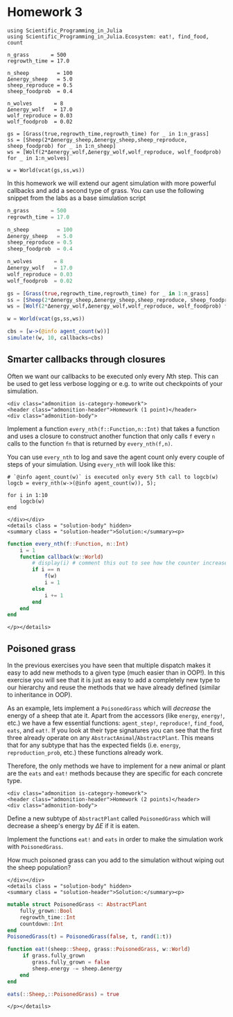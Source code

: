 # Homework 3

```@setup load_ecosystem
using Scientific_Programming_in_Julia
using Scientific_Programming_in_Julia.Ecosystem: eat!, find_food, count

n_grass       = 500
regrowth_time = 17.0

n_sheep         = 100
Δenergy_sheep   = 5.0
sheep_reproduce = 0.5
sheep_foodprob  = 0.4

n_wolves       = 8
Δenergy_wolf   = 17.0
wolf_reproduce = 0.03
wolf_foodprob  = 0.02

gs = [Grass(true,regrowth_time,regrowth_time) for _ in 1:n_grass]
ss = [Sheep(2*Δenergy_sheep,Δenergy_sheep,sheep_reproduce, sheep_foodprob) for _ in 1:n_sheep]
ws = [Wolf(2*Δenergy_wolf,Δenergy_wolf,wolf_reproduce, wolf_foodprob) for _ in 1:n_wolves]

w = World(vcat(gs,ss,ws))
```



In this homework we will extend our agent simulation with more powerful callbacks
and add a second type of grass. You can use the following snippet from the labs
as a base simulation script
```julia
n_grass       = 500
regrowth_time = 17.0

n_sheep         = 100
Δenergy_sheep   = 5.0
sheep_reproduce = 0.5
sheep_foodprob  = 0.4

n_wolves       = 8
Δenergy_wolf   = 17.0
wolf_reproduce = 0.03
wolf_foodprob  = 0.02

gs = [Grass(true,regrowth_time,regrowth_time) for _ in 1:n_grass]
ss = [Sheep(2*Δenergy_sheep,Δenergy_sheep,sheep_reproduce, sheep_foodprob) for _ in 1:n_sheep]
ws = [Wolf(2*Δenergy_wolf,Δenergy_wolf,wolf_reproduce, wolf_foodprob) for _ in 1:n_wolves]

w = World(vcat(gs,ss,ws))

cbs = [w->(@info agent_count(w))]
simulate!(w, 10, callbacks=cbs)
```

## Smarter callbacks through closures
Often we want our callbacks to be executed only every $N$th step. This can be
used to get less verbose logging or e.g. to write out checkpoints of your
simulation.
```@raw html
<div class="admonition is-category-homework">
<header class="admonition-header">Homework (1 point)</header>
<div class="admonition-body">
```
Implement a function `every_nth(f::Function,n::Int)` that takes a function and
uses a closure to construct another function that only calls `f` every `n`
calls to the function `fn` that is returned by `every_nth(f,n)`.

You can use `every_nth` to log and save the agent count only every couple of
steps of your simulation. Using `every_nth` will look like this:
```@repl load_ecosystem
# `@info agent_count(w)` is executed only every 5th call to logcb(w)
logcb = every_nth(w->(@info agent_count(w)), 5);

for i in 1:10
    logcb(w)
end
```
```@raw html
</div></div>
<details class = "solution-body" hidden>
<summary class = "solution-header">Solution:</summary><p>
```
```julia
function every_nth(f::Function, n::Int)
    i = 1
    function callback(w::World)
        # display(i) # comment this out to see how the counter increases
        if i == n
            f(w)
            i = 1
        else
            i += 1
        end
    end
end
```
```@raw html
</p></details>
```


## Poisoned grass

In the previous exercises you have seen that multiple dispatch makes it easy to
add new methods to a given type (much easier than in OOP!).  In this exercise
you will see that it is just as easy to add a completely new type to our
hierarchy and reuse the methods that we have already defined (similar to
inheritance in OOP).


As an example, lets implement a `PoisonedGrass` which will *decrease* the
energy of a sheep that ate it.
Apart from the accessors (like `energy`, `energy!`, etc.) we have a few
essential functions: `agent_step!`, `reproduce!`, `find_food`, `eats`,
and `eat!`. If you look at their type signatures you can see that the first
three already operate on any `AbstractAnimal`/`AbstractPlant`. This means that
for any subtype that has the expected fields (i.e. `energy`,
`reproduction_prob`, etc.) these functions already work.

Therefore, the only methods we have to implement for a new animal or plant are the `eats`
and `eat!` methods because they are specific for each concrete type.

```@raw html
<div class="admonition is-category-homework">
<header class="admonition-header">Homework (2 points)</header>
<div class="admonition-body">
```
Define a new subtype of `AbstractPlant` called `PoisonedGrass` which will
decrease a sheep's energy by $\Delta E$ if it is eaten.

Implement the functions `eat!` and `eats` in order to make the simulation work
with `PoisonedGrass`.

How much poisoned grass can you add to the simulation without wiping out the
sheep population?
```@raw html
</div></div>
<details class = "solution-body" hidden>
<summary class = "solution-header">Solution:</summary><p>
```
```julia
mutable struct PoisonedGrass <: AbstractPlant
    fully_grown::Bool
    regrowth_time::Int
    countdown::Int
end
PoisonedGrass(t) = PoisonedGrass(false, t, rand(1:t))

function eat!(sheep::Sheep, grass::PoisonedGrass, w::World)
     if grass.fully_grown
        grass.fully_grown = false
        sheep.energy -= sheep.Δenergy
    end
end

eats(::Sheep,::PoisonedGrass) = true
```
```@raw html
</p></details>
```

